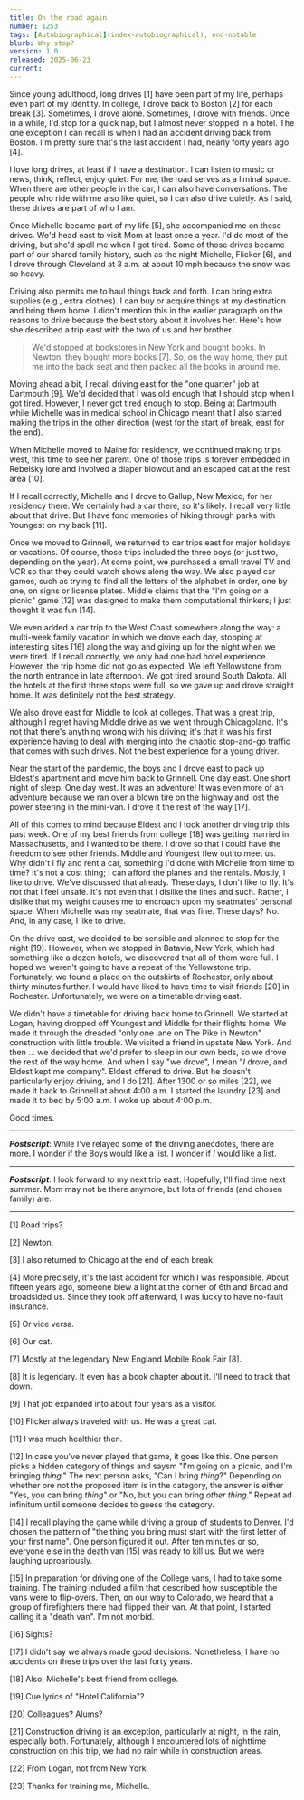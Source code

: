 ```yaml
---
title: On the road again
number: 1253
tags: [Autobiographical](index-autobiographical), end-notable
blurb: Why stop?
version: 1.0
released: 2025-06-23
current: 
---
```

Since young adulthood, long drives [1] have been part of my life, perhaps even part of my identity. In college, I drove back to Boston [2] for each break [3]. Sometimes, I drove alone. Sometimes, I drove with friends. Once in a while, I'd stop for a quick nap, but I almost never stopped in a hotel. The one exception I can recall is when I had an accident driving back from Boston. I'm pretty sure that's the last accident I had, nearly forty years ago [4].

I love long drives, at least if I have a destination. I can listen to music or news, think, reflect, enjoy quiet. For me, the road serves as a liminal space. When there are other people in the car, I can also have conversations. The people who ride with me also like quiet, so I can also drive quietly. As I said, these drives are part of who I am.

Once Michelle became part of my life [5], she accompanied me on these drives. We'd head east to visit Mom at least once a year. I'd do most of the driving, but she'd spell me when I got tired. Some of those drives became part of our shared family history, such as the night Michelle, Flicker [6], and I drove through Cleveland at 3 a.m. at about 10 mph because the snow was so heavy.

Driving also permits me to haul things back and forth. I can bring extra supplies (e.g., extra clothes). I can buy or acquire things at my destination and bring them home. I didn't mention this in the earlier paragraph on the reasons to drive because the best story about it involves her. Here's how she described a trip east with the two of us and her brother.

> We'd stopped at bookstores in New York and bought books. In Newton, they bought more books [7]. So, on the way home, they put me into the back seat and then packed all the books in around me.

Moving ahead a bit, I recall driving east for the "one quarter" job at Dartmouth [9]. We'd decided that I was old enough that I should stop when I got tired. However, I never got tired enough to stop. Being at Dartmouth while Michelle was in medical school in Chicago meant that I also started making the trips in the other direction (west for the start of break, east for the end).

When Michelle moved to Maine for residency, we continued making trips west, this time to see her parent. One of those trips is forever embedded in Rebelsky lore and involved a diaper blowout and an escaped cat at the rest area [10].

If I recall correctly, Michelle and I drove to Gallup, New Mexico, for her residency there. We certainly had a car there, so it's likely. I recall very little about that drive. But I have fond memories of hiking through parks with Youngest on my back [11].

Once we moved to Grinnell, we returned to car trips east for major holidays or vacations. Of course, those trips included the three boys (or just two, depending on the year). At some point, we purchased a small travel TV and VCR so that they could watch shows along the way. We also played car games, such as trying to find all the letters of the alphabet in order, one by one, on signs or license plates. Middle claims that the "I'm going on a picnic" game [12] was designed to make them computational thinkers; I just thought it was fun [14].

We even added a car trip to the West Coast somewhere along the way: a multi-week family vacation in which we drove each day, stopping at interesting sites [16] along the way and giving up for the night when we were tired. If I recall correctly, we only had one bad hotel experience. However, the trip home did not go as expected. We left Yellowstone from the north entrance in late afternoon. We got tired around South Dakota. All the hotels at the first three stops were full, so we gave up and drove straight home. It was definitely not the best strategy.

We also drove east for Middle to look at colleges. That was a great trip, although I regret having Middle drive as we went through Chicagoland. It's not that there's anything wrong with his driving; it's that it was his first experience having to deal with merging into the chaotic stop-and-go traffic that comes with such drives. Not the best experience for a young driver.

Near the start of the pandemic, the boys and I drove east to pack up Eldest's apartment and move him back to Grinnell. One day east. One short night of sleep. One day west. It was an adventure! It was even more of an adventure because we ran over a blown tire on the highway and lost the power steering in the mini-van. I drove it the rest of the way [17].

All of this comes to mind because Eldest and I took another driving trip this past week. One of my best friends from college [18] was getting married in Massachusetts, and I wanted to be there. I drove so that I could have the freedom to see other friends. Middle and Youngest flew out to meet us. Why didn't I fly and rent a car, something I'd done with Michelle from time to time? It's not a cost thing; I can afford the planes and the rentals. Mostly, I like to drive. We've discussed that already. These days, I don't like to fly. It's not that I feel unsafe. It's not even that I dislike the lines and such. Rather, I dislike that my weight causes me to encroach upon my seatmates' personal space. When Michelle was my seatmate, that was fine. These days? No. And, in any case, I like to drive.

On the drive east, we decided to be sensible and planned to stop for the night [19]. However, when we stopped in Batavia, New York, which had something like a dozen hotels, we discovered that all of them were full. I hoped we weren't going to have a repeat of the Yellowstone trip. Fortunately, we found a place on the outskirts of Rochester, only about thirty minutes further. I would have liked to have time to visit friends [20] in Rochester. Unfortunately, we were on a timetable driving east.

We didn't have a timetable for driving back home to Grinnell. We started at Logan, having dropped off Youngest and Middle for their flights home. We made it through the dreaded "only one lane on The Pike in Newton" construction with little trouble. We visited a friend in upstate New York. And then ... we decided that we'd prefer to sleep in our own beds, so we drove the rest of the way home. And when I say "we drove", I mean "_I_ drove, and Eldest kept me company". Eldest offered to drive. But he doesn't particularly enjoy driving, and I do [21]. After 1300 or so miles [22], we made it back to Grinnell at about 4:00 a.m. I started the laundry [23] and made it to bed by 5:00 a.m. I woke up about 4:00 p.m. 

Good times.

---

**_Postscript_**: While I've relayed some of the driving anecdotes, there are more. I wonder if the Boys would like a list. I wonder if _I_ would like a list.

---

**_Postscript_**: I look forward to my next trip east. Hopefully, I'll find time next summer. Mom may not be there anymore, but lots of friends (and chosen family) are.

---

[1] Road trips?

[2] Newton.

[3] I also returned to Chicago at the end of each break.

[4] More precisely, it's the last accident for which I was responsible. About fifteen years ago, someone blew a light at the corner of 6th and Broad and broadsided us. Since they took off afterward, I was lucky to have no-fault insurance.

[5] Or vice versa.

[6] Our cat.

[7] Mostly at the legendary New England Mobile Book Fair [8].

[8] It is legendary. It even has a book chapter about it. I'll need to track that down.

[9] That job expanded into about four years as a visitor.

[10] Flicker always traveled with us. He was a great cat.

[11] I was much healthier then.

[12] In case you've never played that game, it goes like this. One person picks a hidden category of things and saysm "I'm going on a picnic, and I'm bringing _thing_." The next person asks, "Can I bring _thing_?" Depending on whether ore not the proposed item is in the category, the answer is either "Yes, you can bring _thing_" or "No, but you can bring _other thing_." Repeat ad infinitum until someone decides to guess the category.

[14] I recall playing the game while driving a group of students to Denver. I'd chosen the pattern of "the thing you bring must start with the first letter of your first name". One person figured it out. After ten minutes or so, everyone else in the death van [15] was ready to kill us. But we were laughing uproariously.

[15] In preparation for driving one of the College vans, I had to take some training. The training included a film that described how susceptible the vans were to flip-overs. Then, on our way to Colorado, we heard that a group of firefighters there had flipped their van. At that point, I started calling it a "death van". I'm not morbid.

[16] Sights?

[17] I didn't say we always made good decisions. Nonetheless, I have no accidents on these trips over the last forty years.

[18] Also, Michelle's best friend from college.

[19] Cue lyrics of "Hotel California"?

[20] Colleagues? Alums?

[21] Construction driving is an exception, particularly at night, in the rain, especially both. Fortunately, although I encountered lots of nighttime construction on this trip, we had no rain while in construction areas.

[22] From Logan, not from New York.

[23] Thanks for training me, Michelle.
